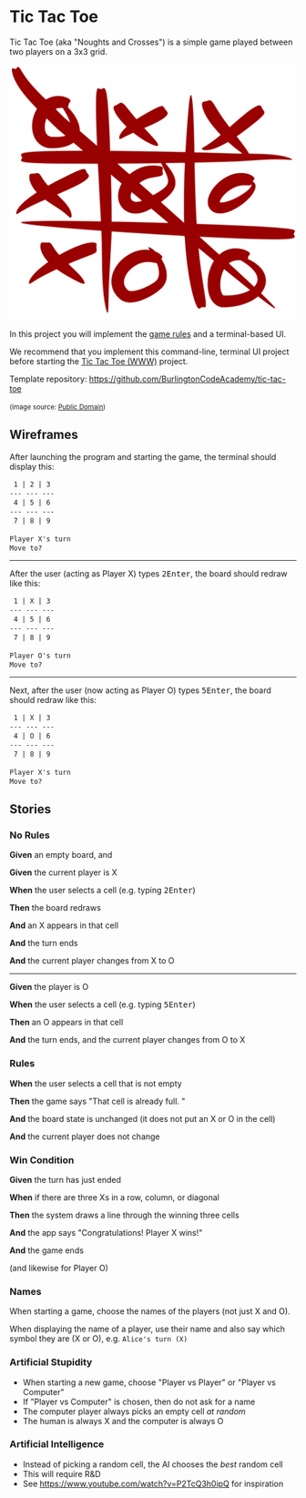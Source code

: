 # Tic Tac Toe

Tic Tac Toe (aka "Noughts and Crosses") is a simple game played between two players on a 3x3 grid.

![tic tac toe completed](tic_tac_toe.svg)

In this project you will implement the [game rules](https://en.wikipedia.org/wiki/Tic-tac-toe) and a terminal-based UI.

We recommend that you implement this command-line, terminal UI project before starting the [Tic Tac Toe (WWW)](tic_tac_toe_www) project.

Template repository: https://github.com/BurlingtonCodeAcademy/tic-tac-toe

<small>(image source: [Public Domain](https://en.wikipedia.org/wiki/Tic-tac-toe#/media/File:Tic_tac_toe.svg))</small>

## Wireframes

After launching the program and starting the game, the terminal should display this:

```
 1 | 2 | 3
--- --- ---
 4 | 5 | 6
--- --- ---
 7 | 8 | 9

Player X's turn
Move to?
```

---

After the user (acting as Player X) types <kbd>2</kbd><kbd>Enter</kbd>, the board should redraw like this:

```
 1 | X | 3
--- --- ---
 4 | 5 | 6
--- --- ---
 7 | 8 | 9

Player O's turn
Move to? 
```
---

Next, after the user (now acting as Player O) types <kbd>5</kbd><kbd>Enter</kbd>, the board should redraw like this:

```
 1 | X | 3
--- --- ---
 4 | O | 6
--- --- ---
 7 | 8 | 9

Player X's turn
Move to? 
```

## Stories

<!--BOX-->

### No Rules

**Given** an empty board, and

**Given** the current player is X

**When** the user selects a cell (e.g. typing <kbd>2</kbd><kbd>Enter</kbd>)

**Then** the board redraws

**And** an X appears in that cell

**And** the turn ends

**And** the current player changes from X to O

<hr>

**Given** the player is O

**When** the user selects a cell (e.g. typing <kbd>5</kbd><kbd>Enter</kbd>)

**Then** an O appears in that cell

**And** the turn ends, and the current player changes from O to X

<!--/BOX-->

<!--BOX-->

### Rules

**When** the user selects a cell that is not empty

**Then** the game says "That cell is already full. " 

**And** the board state is unchanged (it does not put an X or O in the cell)

**And** the current player does not change

<!--/BOX-->

<!--BOX-->

### Win Condition

**Given** the turn has just ended

**When** if there are three Xs in a row, column, or diagonal

**Then** the system draws a line through the winning three cells

**And** the app says "Congratulations! Player X wins!"

**And** the game ends

(and likewise for Player O)

<!--/BOX-->
<!--BOX-->

### Names

When starting a game, choose the names of the players (not just X and O).

When displaying the name of a player, use their name and also say which symbol they are (X or O), e.g. `Alice's turn (X)`

<!--/BOX-->

<!--BOX-->

### Artificial Stupidity

- When starting a new game, choose "Player vs Player" or "Player vs Computer"
- If "Player vs Computer" is chosen, then do not ask for a name
- The computer player always picks an empty cell *at random*
- The human is always X and the computer is always O

<!--/BOX-->

<!--BOX-->

### Artificial Intelligence

- Instead of picking a random cell, the AI chooses the *best* random cell
- This will require R&D
- See <https://www.youtube.com/watch?v=P2TcQ3h0ipQ> for inspiration

<!--/BOX-->
